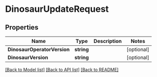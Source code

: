 # DinosaurUpdateRequest

## Properties

Name | Type | Description | Notes
------------ | ------------- | ------------- | -------------
**DinosaurOperatorVersion** | **string** |  | [optional] 
**DinosaurVersion** | **string** |  | [optional] 

[[Back to Model list]](../README.md#documentation-for-models) [[Back to API list]](../README.md#documentation-for-api-endpoints) [[Back to README]](../README.md)



